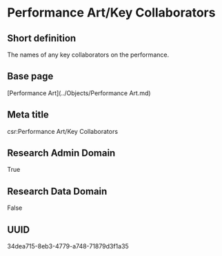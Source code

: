 # Performance Art/Key Collaborators
## Short definition
The names of any key collaborators on the performance.
## Base page
[Performance Art](../Objects/Performance Art.md)
## Meta title
csr:Performance Art/Key Collaborators
## Research Admin Domain
True
## Research Data Domain
False
## UUID
34dea715-8eb3-4779-a748-71879d3f1a35
